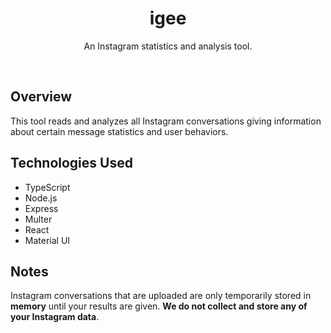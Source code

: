 <h1 align=center>igee</h1>
<p align=center>An Instagram statistics and analysis tool.</p>
<br/>

## Overview
This tool reads and analyzes all Instagram conversations giving information about certain message statistics and user behaviors.

## Technologies Used
- TypeScript
- Node.js
- Express
- Multer
- React
- Material UI

## Notes
Instagram conversations that are uploaded are only temporarily stored in **memory** until your results are given. **We do not collect and store any of your Instagram data**.
